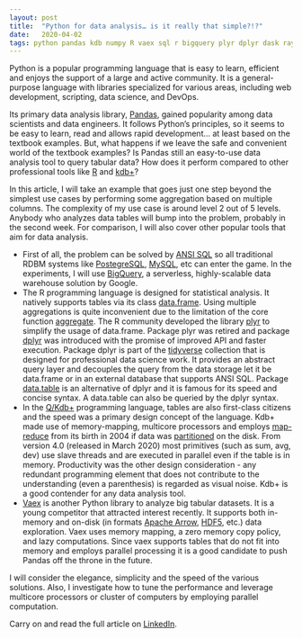 ```yaml
---
layout: post
title:  "Python for data analysis… is it really that simple?!?"
date:   2020-04-02
tags: python pandas kdb numpy R vaex sql r bigquery plyr dplyr dask ray modin
---
```

Python is a popular programming language that is easy to learn, efficient and enjoys the support of a large and active community. It is a general-purpose language with libraries specialized for various areas, including web development, scripting, data science, and DevOps.

Its primary data analysis library, [Pandas](https://pandas.pydata.org/), gained popularity among data scientists and data engineers. It follows Python’s principles, so it seems to be easy to learn, read and allows rapid development… at least based on the textbook examples. But, what happens if we leave the safe and convenient world of the textbook examples? Is Pandas still an easy-to-use data analysis tool to query tabular data? How does it perform compared to other professional tools like [R](https://www.r-project.org/) and [kdb+](https://code.kx.com/q/learn/)?

In this article, I will take an example that goes just one step beyond the simplest use cases by performing some aggregation based on multiple columns. The complexity of my use case is around level 2 out of 5 levels. Anybody who analyzes data tables will bump into the problem, probably in the second week. For comparison, I will also cover other popular tools that aim for data analysis.

   * First of all, the problem can be solved by [ANSI SQL](https://en.wikipedia.org/wiki/SQL) so all traditional RDBM systems like [PostegreSQL](https://www.postgresql.org/), [MySQL](https://www.mysql.com/), etc can enter the game. In the experiments, I will use [BigQuery](https://cloud.google.com/bigquery/), a serverless, highly-scalable data warehouse solution by Google.
   * The R programming language is designed for statistical analysis. It natively supports tables via its class [data.frame](https://www.rdocumentation.org/packages/base/versions/3.6.2/topics/data.frame). Using multiple aggregations is quite inconvenient due to the limitation of the core function [aggregate](https://www.rdocumentation.org/packages/stats/versions/3.6.2/topics/aggregate). The R community developed the library [plyr](https://cran.r-project.org/web/packages/plyr/index.html) to simplify the usage of data.frame. Package plyr was retired and package [dplyr](https://www.rdocumentation.org/packages/dplyr/versions/0.7.8) was introduced with the promise of improved API and faster execution. Package dplyr is part of the [tidyverse](https://www.tidyverse.org/) collection that is designed for professional data science work. It provides an abstract query layer and decouples the query from the data storage let it be data.frame or in an external database that supports ANSI SQL. Package [data.table](https://cran.r-project.org/web/packages/data.table/vignettes/datatable-intro.html) is an alternative of dplyr and it is famous for its speed and concise syntax. A data.table can also be queried by the dplyr syntax.
   * In the [Q/Kdb+](https://code.kx.com/q/learn/q-for-all/) programming language, tables are also first-class citizens and the speed was a primary design concept of the language. Kdb+ made use of memory-mapping, multicore processors and employs [map-reduce](https://code.kx.com/q4m3/14_Introduction_to_Kdb+/#1437-map-reduce) from its birth in 2004 if data was [partitioned](https://code.kx.com/q4m3/14_Introduction_to_Kdb+/#143-partitioned-tables) on the disk. From version 4.0 (released in March 2020) most primitives (such as sum, avg, dev) use slave threads and are executed in parallel even if the table is in memory. Productivity was the other design consideration - any redundant programming element that does not contribute to the understanding (even a parenthesis) is regarded as visual noise. Kdb+ is a good contender for any data analysis tool.
   * [Vaex](https://vaex.io/docs/) is another Python library to analyze big tabular datasets. It is a young competitor that attracted interest recently. It supports both in-memory and on-disk (in formats [Apache Arrow](https://arrow.apache.org/), [HDF5](https://www.hdfgroup.org/solutions/hdf5/), etc.) data exploration. Vaex uses memory mapping, a zero memory copy policy, and lazy computations. Since vaex supports tables that do not fit into memory and employs parallel processing it is a good candidate to push Pandas off the throne in the future.

I will consider the elegance, simplicity and the speed of the various solutions. Also, I investigate how to tune the performance and leverage multicore processors or cluster of computers by employing parallel computation.

Carry on and read the full article on [LinkedIn](https://www.linkedin.com/pulse/python-data-analysis-really-simple-ferenc-bodon-ph-d-/).